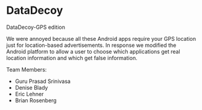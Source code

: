 DataDecoy
=========

DataDecoy-GPS edition

We were annoyed because all these Android apps require your GPS location just for location-based advertisements.
In response we modified the Android platform to allow a user to choose which applications get real location information and which get false information.


Team Members:
* Guru Prasad Srinivasa
* Denise Blady
* Eric Lehner
* Brian Rosenberg